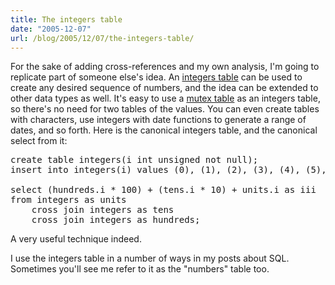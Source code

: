 ```yaml
---
title: The integers table
date: "2005-12-07"
url: /blog/2005/12/07/the-integers-table/
---
```

For the sake of adding cross-references and my own analysis, I'm going to replicate part of someone else's idea. An [integers table][1] can be used to create any desired sequence of numbers, and the idea can be extended to other data types as well. It's easy to use a [mutex table][2] as an integers table, so there's no need for two tables of the values. You can even create tables with characters, use integers with date functions to generate a range of dates, and so forth. Here is the canonical integers table, and the canonical select from it:

<pre>create table integers(i int unsigned not null);
insert into integers(i) values (0), (1), (2), (3), (4), (5), (6), (7), (8), (9);

select (hundreds.i * 100) + (tens.i * 10) + units.i as iii
from integers as units
    cross join integers as tens
    cross join integers as hundreds;</pre>

A very useful technique indeed.

I use the integers table in a number of ways in my posts about SQL. Sometimes you'll see me refer to it as the "numbers" table too.

 [1]: http://expertanswercenter.techtarget.com/eac/knowledgebaseAnswer/0,295199,sid63_gci978319,00.html
 [2]: /blog/2005/09/22/mutex-tables-in-sql/
